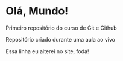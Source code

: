 # Olá, Mundo!
 Primeiro repositório do curso de Git e Github

Repositório criado durante uma aula ao vivo

Essa linha eu alterei no site, foda!
